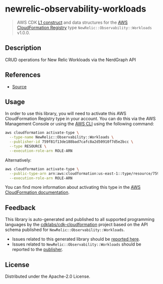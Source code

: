 # newrelic-observability-workloads

> AWS CDK [L1 construct] and data structures for the [AWS CloudFormation Registry] type `NewRelic::Observability::Workloads` v1.0.0.

[L1 construct]: https://docs.aws.amazon.com/cdk/latest/guide/constructs.html
[AWS CloudFormation Registry]: https://docs.aws.amazon.com/AWSCloudFormation/latest/UserGuide/registry.html

## Description

CRUD operations for New Relic Workloads via the NerdGraph API

## References

* [Source](https://github.com/newrelice/newrelic-cloudformation-resource-providers-workloads)

## Usage

In order to use this library, you will need to activate this AWS CloudFormation Registry type in your account. You can do this via the AWS Management Console or using the [AWS CLI](https://aws.amazon.com/cli/) using the following command:

```sh
aws cloudformation activate-type \
  --type-name NewRelic::Observability::Workloads \
  --publisher-id 759f81f13de188bad7cafc8a2d50910f7d5e2bcc \
  --type RESOURCE \
  --execution-role-arn ROLE-ARN
```

Alternatively:

```sh
aws cloudformation activate-type \
  --public-type-arn arn:aws:cloudformation:us-east-1::type/resource/759f81f13de188bad7cafc8a2d50910f7d5e2bcc/NewRelic-Observability-Workloads \
  --execution-role-arn ROLE-ARN
```

You can find more information about activating this type in the [AWS CloudFormation documentation](https://docs.aws.amazon.com/AWSCloudFormation/latest/UserGuide/registry-public.html).

## Feedback

This library is auto-generated and published to all supported programming languages by the [cdklabs/cdk-cloudformation] project based on the API schema published for `NewRelic::Observability::Workloads`.

* Issues related to this generated library should be [reported here](https://github.com/cdklabs/cdk-cloudformation/issues/new?title=Issue+with+%40cdk-cloudformation%2Fnewrelic-observability-workloads+v1.0.0).
* Issues related to `NewRelic::Observability::Workloads` should be reported to the [publisher](https://github.com/newrelice/newrelic-cloudformation-resource-providers-workloads).

[cdklabs/cdk-cloudformation]: https://github.com/cdklabs/cdk-cloudformation

## License

Distributed under the Apache-2.0 License.
